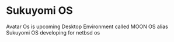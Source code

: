 # Sukuyomi OS

Avatar Os is upcoming Desktop Environment called MOON OS alias Sukuyomi OS
developing for netbsd os
